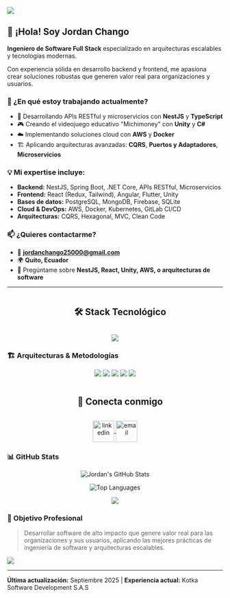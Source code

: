 <!--horizontal divider(gradient)-->
<img src="https://user-images.githubusercontent.com/73097560/115834477-dbab4500-a447-11eb-908a-139a6edaec5c.gif">

<!-- Intro start -->
## 👋 ¡Hola! Soy Jordan Chango

**Ingeniero de Software Full Stack** especializado en arquitecturas escalables y tecnologías modernas.

Con experiencia sólida en desarrollo backend y frontend, me apasiona crear soluciones robustas que generen valor real para organizaciones y usuarios.

### 🚀 ¿En qué estoy trabajando actualmente?
- 🔭 Desarrollando APIs RESTful y microservicios con **NestJS** y **TypeScript**
- 🎮 Creando el videojuego educativo "Michimoney" con **Unity** y **C#**
- ☁️ Implementando soluciones cloud con **AWS** y **Docker**
- 🏗️ Aplicando arquitecturas avanzadas: **CQRS**, **Puertos y Adaptadores**, **Microservicios**

### 💡 Mi expertise incluye:
- **Backend:** NestJS, Spring Boot, .NET Core, APIs RESTful, Microservicios
- **Frontend:** React (Redux, Tailwind), Angular, Flutter, Unity
- **Bases de datos:** PostgreSQL, MongoDB, Firebase, SQLite
- **Cloud & DevOps:** AWS, Docker, Kubernetes, GitLab CI/CD
- **Arquitecturas:** CQRS, Hexagonal, MVC, Clean Code

### 📫 ¿Quieres contactarme?
- 📧 **jordanchango25000@gmail.com**
- 🌍 **Quito, Ecuador**
- 💬 Pregúntame sobre **NestJS, React, Unity, AWS, o arquitecturas de software**

---

<!--h1 without bottom border-->
<div id="user-content-toc">
  <ul align="center">
    <summary><h2 style="display: inline-block">🛠️ Stack Tecnológico</h2></summary>
  </ul>
</div>

<!--tech stack icons-->
<p align="center">
  <a href="https://skillicons.dev">
    <img src="https://skillicons.dev/icons?i=ts,js,cs,java,python,nestjs,react,angular,flutter,unity,spring,dotnet,nodejs,express,postgres,mongodb,sqlite,firebase,aws,docker,kubernetes,git,gitlab,jenkins,tailwind,redux,prisma,graphql,postman,vscode&perline=15" />
  </a>
</p>

### 🏗️ Arquitecturas & Metodologías
<p align="center">
  <img src="https://img.shields.io/badge/CQRS-FF6B6B?style=for-the-badge&logo=architecture&logoColor=white"/>
  <img src="https://img.shields.io/badge/Microservicios-4ECDC4?style=for-the-badge&logo=microservices&logoColor=white"/>
  <img src="https://img.shields.io/badge/Hexagonal-45B7D1?style=for-the-badge&logo=hexagon&logoColor=white"/>
  <img src="https://img.shields.io/badge/Clean%20Code-96CEB4?style=for-the-badge&logo=clean&logoColor=white"/>
  <img src="https://img.shields.io/badge/Agile-FECA57?style=for-the-badge&logo=agile&logoColor=white"/>
</p>

<!-- Connect with me -->
<!--h2 without bottom border-->
<div id="user-content-toc">
  <ul align="center">
    <summary><h2 style="display: inline-block">🤝 Conecta conmigo</h2></summary>
  </ul>
</div>

<!--icons and links-->
<p align="center">
  <a href="https://www.linkedin.com/in/jordan-chango" target="blank">
    <img align="center" src="https://user-images.githubusercontent.com/88904952/234979284-68c11d7f-1acc-4f0c-ac78-044e1037d7b0.png" alt="linkedin" height="50" width="50" />
  </a>
  <a href="mailto:jordanchango25000@gmail.com" target="blank">
    <img align="center" src="https://cdn-icons-png.flaticon.com/512/732/732200.png" alt="email" height="50" width="50" />
  </a>
</p>

### 📊 GitHub Stats
<p align="center">
  <img src="https://github-readme-stats.vercel.app/api?username=jordanchango&show_icons=true&theme=tokyonight&hide_border=true&locale=es" alt="Jordan's GitHub Stats" />
</p>

<p align="center">
  <img src="https://github-readme-stats.vercel.app/api/top-langs/?username=jordanchango&layout=compact&theme=tokyonight&hide_border=true&locale=es" alt="Top Languages" />
</p>

<!--profile visit count-->
<div align="center">
  
[![](https://visitcount.itsvg.in/api?id=jordanchango&icon=3&color=6)](https://visitcount.itsvg.in)

</div>

### 🎯 Objetivo Profesional
> Desarrollar software de alto impacto que genere valor real para las organizaciones y sus usuarios, aplicando las mejores prácticas de ingeniería de software y arquitecturas escalables.

<!--horizontal divider(gradient)-->
<img src="https://user-images.githubusercontent.com/73097560/115834477-dbab4500-a447-11eb-908a-139a6edaec5c.gif">

---
**Última actualización:** Septiembre 2025 | **Experiencia actual:** Kotka Software Development S.A.S
